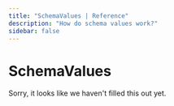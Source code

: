 ```yaml
---
title: "SchemaValues | Reference"
description: "How do schema values work?"
sidebar: false
---
```


# SchemaValues

Sorry, it looks like we haven't filled this out yet.
